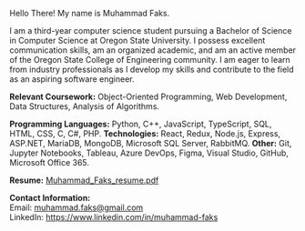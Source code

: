 Hello There! My name is Muhammad Faks.

I am a third-year computer science student pursuing a Bachelor of Science in Computer Science at Oregon State University. I possess excellent communication skills, am an organized academic, and am an active member of the Oregon State College of Engineering community. I am eager to learn from industry professionals as I develop my skills and contribute to the field as an aspiring software engineer.

**Relevant Coursework:** Object-Oriented Programming, Web Development, Data Structures, Analysis of Algorithms.

**Programming Languages:** Python, C++, JavaScript, TypeScript, SQL, HTML, CSS, C, C#, PHP. 
**Technologies:** React, Redux, Node.js, Express, ASP.NET, MariaDB, MongoDB, Microsoft SQL Server, RabbitMQ. 
**Other:** Git, Jupyter Notebooks, Tableau, Azure DevOps, Figma, Visual Studio, GitHub, Microsoft Office 365.    

**Resume:** [Muhammad_Faks_resume.pdf](https://github.com/mfaks/mfaks/files/13643050/Muhammad_Faks_resume.pdf)

**Contact Information:**    
Email: muhammad.faks@gmail.com     
LinkedIn: https://www.linkedin.com/in/muhammad-faks
